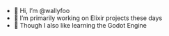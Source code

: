- 👋 Hi, I’m @wallyfoo
- 🧪 I’m primarily working on Elixir projects these days
- 👾 Though I also like learning the Godot Engine

<!---
wallyfoo/wallyfoo is a ✨ special ✨ repository because its `README.md` (this file) appears on your GitHub profile.
You can click the Preview link to take a look at your changes.
--->
